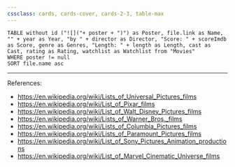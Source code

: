 ```yaml
---
cssclass: cards, cards-cover, cards-2-3, table-max
---
```

```dataview
TABLE without id ("![]("+ poster + ")") as Poster, file.link as Name, "" + year as Year, "by " + director as Director, "Score: " + scoreImdb as Score, genre as Genres, "Length: " + length as Length, cast as Cast, rating as Rating, watchlist as Watchlist from "Movies"
WHERE poster != null
SORT file.name asc
```

---
References: 
- https://en.wikipedia.org/wiki/Lists_of_Universal_Pictures_films
- https://en.wikipedia.org/wiki/List_of_Pixar_films
- https://en.wikipedia.org/wiki/List_of_Walt_Disney_Pictures_films
- https://en.wikipedia.org/wiki/Lists_of_Warner_Bros._films
- https://en.wikipedia.org/wiki/Lists_of_Columbia_Pictures_films
- https://en.wikipedia.org/wiki/Lists_of_Paramount_Pictures_films
- https://en.wikipedia.org/wiki/List_of_Sony_Pictures_Animation_productions
- https://en.wikipedia.org/wiki/List_of_Marvel_Cinematic_Universe_films